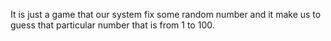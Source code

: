It is just a game that our system fix some random number and it make us to guess that particular number that is from 1 to 100.
